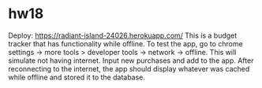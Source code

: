 # hw18
Deploy: https://radiant-island-24026.herokuapp.com/
This is a budget tracker that has functionality while offline. To test the app, go to chrome settings -> more tools > developer tools -> network -> offline. This will simulate not having internet. Input new purchases and add to the app. After reconnecting to the internet, the app should display whatever was cached while offline and stored it to the database.
